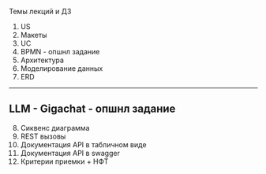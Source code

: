 Темы лекций и ДЗ

1. US
2. Макеты
3. UC
4. BPMN - опшнл задание
5. Архитектура 
6. Моделирование данных
7. ERD
---
LLM - Gigachat - опшнл задание
---
8. Cиквенс диаграмма
9. REST вызовы
10. Документация API в табличном виде
11. Документация API в swagger
12. Критерии приемки + НФТ

